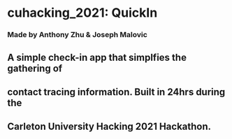 # cuhacking_2021: QuickIn 
### Made by Anthony Zhu & Joseph Malovic

## A simple check-in app that simplfies the gathering of 
## contact tracing information. Built in 24hrs during the
## Carleton University Hacking 2021 Hackathon. 
